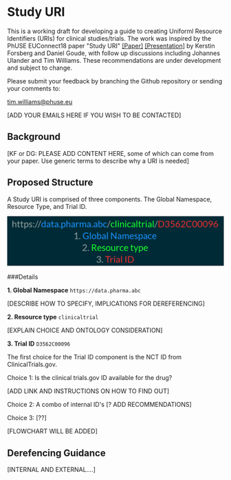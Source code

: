 # Study URI
This is a working draft for developing a guide to creating Uniforml Resource 
Identifiers (URIs) for clinical studies/trials. The work was inspired by the 
PhUSE EUConnect18 paper "Study URI" [[Paper]](http://www.phusewiki.org/docs/Frankfut%20Connect%202018/TT/Papers/TT10-tt09-study-uri-19746.pdf) [[Presentation]](http://www.phusewiki.org/docs/Frankfut%20Connect%202018/TT/Presentations/TT10-tt09-study-uri-pub-19747.pdf) by Kerstin Forsberg
and Daniel Goude, with follow up discussions including Johannes Ulander and 
Tim Williams. These recommendations are under development and subject to change.

Please submit your feedback by branching the Github repository or sending your 
comments to:

tim.williams@phuse.eu

[ADD YOUR EMAILS HERE IF YOU WISH TO BE CONTACTED]

## Background
[KF or DG: PLEASE ADD CONTENT HERE,  some of which can come from your paper. Use generic terms to describe why a URI is needed]

## Proposed Structure
A Study URI is comprised of three components. The Global Namespace, Resource Type, and Trial ID.

![](images/StudyUriComponents.png)

###Details

**1. Global Namespace**  `https://data.pharma.abc`

[DESCRIBE HOW TO SPECIFY, IMPLICATIONS FOR DEREFERENCING]

**2. Resource type**  `clinicaltrial`

[EXPLAIN CHOICE AND ONTOLOGY CONSIDERATION]

**3. Trial ID**   `D3562C00096`

The first choice for the Trial ID component is the NCT ID from ClinicalTrials.gov.  

Choice 1: Is the clinical trials.gov ID available for the drug?

 [ADD LINK AND INSTRUCTIONS ON HOW TO FIND OUT]  

Choice 2: A combo of internal ID's [?  ADD RECOMMENDATIONS]

Choice 3: [??]

[FLOWCHART WILL BE ADDED]

## Derefencing Guidance
[INTERNAL AND EXTERNAL....]
 